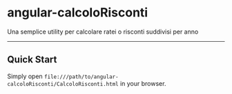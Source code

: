 # angular-calcoloRisconti
Una semplice utility per calcolare ratei o risconti suddivisi per anno

***

## Quick Start

Simply open `file:///path/to/angular-calcoloRisconti/CalcoloRisconti.html` in your browser.